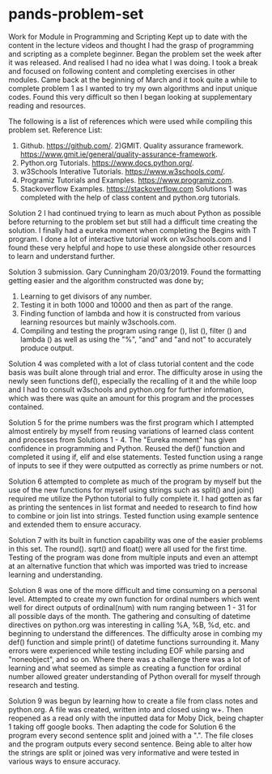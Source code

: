 # pands-problem-set
Work for Module in Programming and Scripting
Kept up to date with the content in the lecture videos and thought I had the grasp of programming and scripting as a complete beginner.
Began the problem set the week after it was released. And realised I had no idea what I was doing.
I took a break and focused on following content and completing exercises in other modules.
Came back at the beginning of March and it took quite a while to complete problem 1 as I wanted to try my own algorithms and input unique codes. Found this very difficult so then I began looking at supplementary reading and resources.

The following is a list of references which were used while compiling this problem set.
Reference List:
1) Github. https://github.com/.
2)GMIT. Quality assurance framework. https://www.gmit.ie/general/quality-assurance-framework.
3) Python.org Tutorials. https://www.docs.python.org/.
4) w3Schools Interative Tutorials. https://www.w3schools.com/.
5) Programiz Tutorials and Examples. https://www.programiz.com.
6) Stackoverflow Examples. https://stackoverflow.com
Solutions 1 was completed with the help of class content and python.org tutorials.

Solution 2 I had continued trying to learn as much about Python as possible before returning to the problem set but still had a difficult time creating the solution. I finally had a eureka moment when completing the Begins with T program. I done a lot of interactive tutorial work on w3schools.com and I found these very helpful and hope to use these alongside other resources to learn and understand further.

Solution 3 submission. Gary Cunningham 20/03/2019.
Found the formatting getting easier and the algorithm constructed was done by;
1. Learning to get divisors of any number.
2. Testing it in both 1000 and 10000 and then as part of the range.
3. Finding function of lambda and how it is constructed from various learning resources but mainly w3schools.com.
4. Compiling and testing the program using range (), list (), filter () and lambda () as well as using the "%", "and" and "and not" to accurately produce output.  

Solution 4 was completed with a lot of class tutorial content and the code basis was built alone through trial and error. The difficulty arose in using the newly seen functions def(), especially the recalling of it and the while loop and I had to consult w3schools and python.org for further information, which was there was quite an amount for this program and the processes contained.

Solution 5 for the prime numbers was the first program which I attempted almost entirely by myself from reusing variations of learned class content and processes from Solutions 1 - 4. The "Eureka moment" has given confidence in programming and Python. Reused the def() function and completed it using if, elif and else statements. Tested function using a range of inputs to see if they were outputted as correctly as prime numbers or not.

Solution 6 attempted to complete as much of the program by myself but the use of the new functions for myself using strings such as split() and join() required me utilize the Python tutorial to fully complete it. I had gotten as far as printing the sentences in list format and needed to research to find how to combine or join list into strings. Tested function using example sentence and extended them to ensure accuracy.

Solution 7 with its built in function capability was one of the easier problems in this set. The round(). sqrt() and float() were all used for the first time. Testing of the program was done from multiple inputs and even an attempt at an alternative function that which was imported was tried to increase learning and understanding.

Solution 8 was one of the more difficult and time consuming on a personal level. Attempted to create my own function for ordinal numbers which went well for direct outputs of ordinal(num) with num ranging between 1 - 31 for all possible days of the month. The gathering and consulting of datetime directives on python.org was interesting in calling %A, %B, %d, etc. and beginning to understand the differences. The difficulty arose in combing my def() function and simple print() of datetime functions surrounding it. Many errors were experienced while testing including EOF while parsing and "noneobject", and so on. Where there was a challenge there was a lot of learning and what seemed as simple as creating a function for ordinal number allowed greater understanding of Python overall for myself through research and testing.

Solution 9 was begun by learning how to create a file from class notes and python.org. A file was created, written into and closed using w+. Then reopened as a read only with the inputted data for Moby Dick, being chapter 1 taking off google books. Then adapting the code for Solution 6 the program every second sentence split and joined with a ".". The file closes and the program outputs every second sentence. Being able to alter how the strings are split or joined was very informative and were tested in various ways to ensure accuracy.